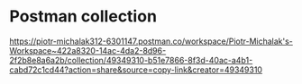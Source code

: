 # Postman collection
https://piotr-michalak312-6301147.postman.co/workspace/Piotr-Michalak's-Workspace~422a8320-14ac-4da2-8d96-2f2b8e8a6a2b/collection/49349310-b51e7866-8f3d-40ac-a4b1-cabd72c1cd44?action=share&source=copy-link&creator=49349310
